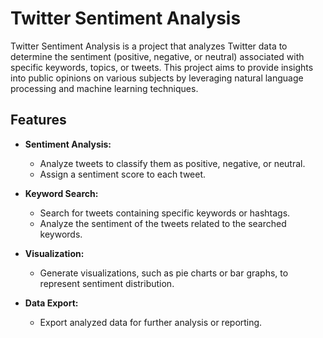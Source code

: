 # Twitter Sentiment Analysis

Twitter Sentiment Analysis is a project that analyzes Twitter data to determine the sentiment (positive, negative, or neutral) associated with specific keywords, topics, or tweets. This project aims to provide insights into public opinions on various subjects by leveraging natural language processing and machine learning techniques.

## Features

- **Sentiment Analysis:**
  - Analyze tweets to classify them as positive, negative, or neutral.
  - Assign a sentiment score to each tweet.

- **Keyword Search:**
  - Search for tweets containing specific keywords or hashtags.
  - Analyze the sentiment of the tweets related to the searched keywords.

- **Visualization:**
  - Generate visualizations, such as pie charts or bar graphs, to represent sentiment distribution.

- **Data Export:**
  - Export analyzed data for further analysis or reporting.
